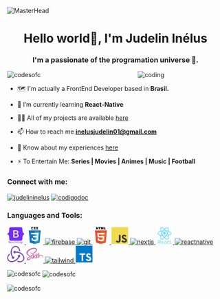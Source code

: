 ![MasterHead](https://repository-images.githubusercontent.com/588181932/e36ec678-7984-4cdd-8e4c-a3932772ff8e)
<h1 align="center">Hello world👋, I'm Judelin Inélus</h1>
<h3 align="center">I'm a passionate of the programation universe 🔭.</h3>
<img align="right" alt="coding" width="200" src="https://github.com/codesofC/codesofC/assets/76754023/d9ffba6e-dbdd-4c03-9283-136f3174688b" />

<p align="left"> <img src="https://komarev.com/ghpvc/?username=codesofc&label=Profile%20views&color=0e75b6&style=flat" alt="codesofc" /> </p>

- 🗺 I'm actually a FrontEnd Developer based in **Brasil.**

- 🌱 I’m currently learning **React-Native**

- 👨‍💻 All of my projects are available [here](https://shareit-silk.vercel.app)

- 📫 How to reach me **inelusjudelin01@gmail.com**

- 📄 Know about my experiences [here](https://www.judelininelus.com/)

- ⚡ To Entertain Me: **Series | Movies | Animes | Music | Football**

<h3 align="left">Connect with me:</h3>
<p align="left">
<a href="https://linkedin.com/in/judelininelus" target="blank"><img align="center" src="https://raw.githubusercontent.com/rahuldkjain/github-profile-readme-generator/master/src/images/icons/Social/linked-in-alt.svg" alt="judelininelus" height="30" width="40" /></a>
<a href="https://www.youtube.com/@codigodoc" target="blank"><img align="center" src="https://raw.githubusercontent.com/rahuldkjain/github-profile-readme-generator/master/src/images/icons/Social/youtube.svg" alt="codigodoc" height="30" width="40" /></a>
</p>

<h3 align="left">Languages and Tools:</h3>
<p align="left"> <a href="https://getbootstrap.com" target="_blank" rel="noreferrer"> <img src="https://raw.githubusercontent.com/devicons/devicon/master/icons/bootstrap/bootstrap-plain-wordmark.svg" alt="bootstrap" width="40" height="40"/> </a> <a href="https://www.w3schools.com/css/" target="_blank" rel="noreferrer"> <img src="https://raw.githubusercontent.com/devicons/devicon/master/icons/css3/css3-original-wordmark.svg" alt="css3" width="40" height="40"/> </a> <a href="https://firebase.google.com/" target="_blank" rel="noreferrer"> <img src="https://www.vectorlogo.zone/logos/firebase/firebase-icon.svg" alt="firebase" width="40" height="40"/> </a> <a href="https://git-scm.com/" target="_blank" rel="noreferrer"> <img src="https://www.vectorlogo.zone/logos/git-scm/git-scm-icon.svg" alt="git" width="40" height="40"/> </a> <a href="https://www.w3.org/html/" target="_blank" rel="noreferrer"> <img src="https://raw.githubusercontent.com/devicons/devicon/master/icons/html5/html5-original-wordmark.svg" alt="html5" width="40" height="40"/> </a> <a href="https://developer.mozilla.org/en-US/docs/Web/JavaScript" target="_blank" rel="noreferrer"> <img src="https://raw.githubusercontent.com/devicons/devicon/master/icons/javascript/javascript-original.svg" alt="javascript" width="40" height="40"/> </a> <a href="https://nextjs.org/" target="_blank" rel="noreferrer"> <img src="https://cdn.worldvectorlogo.com/logos/nextjs-2.svg" alt="nextjs" width="40" height="40"/> </a> <a href="https://reactjs.org/" target="_blank" rel="noreferrer"> <img src="https://raw.githubusercontent.com/devicons/devicon/master/icons/react/react-original-wordmark.svg" alt="react" width="40" height="40"/> </a> <a href="https://reactnative.dev/" target="_blank" rel="noreferrer"> <img src="https://reactnative.dev/img/header_logo.svg" alt="reactnative" width="40" height="40"/> </a> <a href="https://redux.js.org" target="_blank" rel="noreferrer"> <img src="https://raw.githubusercontent.com/devicons/devicon/master/icons/redux/redux-original.svg" alt="redux" width="40" height="40"/> </a> <a href="https://sass-lang.com" target="_blank" rel="noreferrer"> <img src="https://raw.githubusercontent.com/devicons/devicon/master/icons/sass/sass-original.svg" alt="sass" width="40" height="40"/> </a> <a href="https://tailwindcss.com/" target="_blank" rel="noreferrer"> <img src="https://www.vectorlogo.zone/logos/tailwindcss/tailwindcss-icon.svg" alt="tailwind" width="40" height="40"/> </a> <a href="https://www.typescriptlang.org/" target="_blank" rel="noreferrer"> <img src="https://raw.githubusercontent.com/devicons/devicon/master/icons/typescript/typescript-original.svg" alt="typescript" width="40" height="40"/> </a> </p>

<p><img align="left" src="https://github-readme-stats.vercel.app/api/top-langs?username=codesofc&show_icons=true&locale=en&layout=compact" alt="codesofc" /></p>

<p>&nbsp;<img align="center" src="https://github-readme-stats.vercel.app/api?username=codesofc&show_icons=true&locale=en" alt="codesofc" /></p>

<p><img align="center" src="https://github-readme-streak-stats.herokuapp.com/?user=codesofc&" alt="codesofc" /></p>

